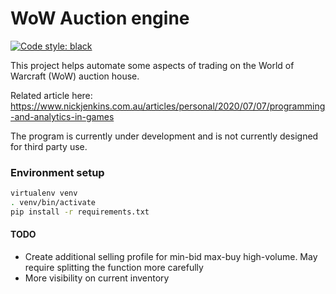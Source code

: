 # WoW Auction engine

[![Code style: black](https://img.shields.io/badge/code%20style-black-000000.svg)](https://github.com/psf/black)

This project helps automate some aspects of trading on the World of Warcraft (WoW) auction house.

Related article here: https://www.nickjenkins.com.au/articles/personal/2020/07/07/programming-and-analytics-in-games

The program is currently under development and is not currently designed for third party use.

### Environment setup

```bash
virtualenv venv
. venv/bin/activate
pip install -r requirements.txt
```

#### TODO

* Create additional selling profile for min-bid max-buy high-volume. May require splitting the function more carefully
* More visibility on current inventory

